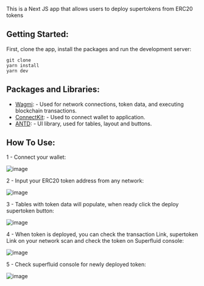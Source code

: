 This is a Next JS app that allows users to deploy supertokens from ERC20 tokens

## Getting Started:

First, clone the app, install the packages and run the development server:

```
git clone
yarn install
yarn dev
```

## Packages and Libraries:

- [Wagmi](https://wagmi.sh/react/getting-started):  - Used for network connections, token data, and executing blockchain transactions. 
- [ConnectKit](https://docs.family.co/connectkit):  - Used to connect wallet to application. 
- [ANTD](https://ant.design/docs/react/introduce):  - UI library, used for tables, layout and buttons.  

## How To Use:

1 - Connect your wallet:

![image](https://user-images.githubusercontent.com/69639595/211585016-24bdf0ca-e3ef-4b3f-8ea5-dd15bc343a73.png)

2 - Input your ERC20 token address from any network: 

![image](https://user-images.githubusercontent.com/69639595/211585152-69983c32-e845-4270-9584-54579c21b9d6.png)

3 - Tables with token data will populate, when ready click the deploy supertoken button:

![image](https://user-images.githubusercontent.com/69639595/211585442-2d58d032-8aad-48dc-8f79-c5c565b60ae4.png)

4 - When token is deployed, you can check the transaction Link, supertoken Link on your network scan and check the token on Superfluid console:

![image](https://user-images.githubusercontent.com/69639595/211585769-415d8c0e-ae1d-40ea-8b24-83bea18bf228.png)

5 - Check superfluid console for newly deployed token:

![image](https://user-images.githubusercontent.com/69639595/211585859-063177cb-0cb5-40ef-8aec-0b2f9e824630.png)

